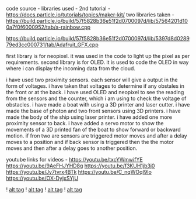 code source -
libraries used -
2nd tutorial - https://docs.particle.io/tutorials/topics/maker-kit/
two libraries taken - https://build.particle.io/build/57f5828b36e51f2d0700097d/lib/57564201d100a7f0f6000952/tab/a-rainbow.cpp

https://build.particle.io/build/57f5828b36e51f2d0700097d/lib/5397d8d028979ed3cc000731/tab/Adafruit_GFX.cpp

first library is for neopixel. it was used in the code to light up the pixel as per requirements.
second library is for OLED. it is used to code the OLED in way where i can display the incoming data from the cloud.

i have used two proximity sensors. each sensor will give a output in the form of voltages.
i have taken that voltages to determine if any obstales in the front or at the back.
i have used OLED and neopixel to see the reading from the sensors and the counter, which i am using to check the voltage of obstacles.
i have made a boat with using a 3D printer and laser cutter.
i have made the base of photon and two front sensors using 3D printers.
i have made the body of the ship using laser printer.
i have added one more proximity sensor to back.
i have added a servo motor to show the movements of a 3D printed fan of the boat to show forward or backward motion.
if fron two are sensors are triggered motor moves and after a delay moves to a position and if back sensor is triggered then the
the motor moves and then after a delay goes to another position.

youtube links for videos -
https://youtu.be/txcYWmwifYE
https://youtu.be/9AeFHJYHD8g
https://youtu.be/f3KUH1jb3j0
https://youtu.be/Jv7tvrx4BTk
https://youtu.be/C_nqWOqI9Io
https://youtu.be/OX-DyjxSYjU

! [alt tag](https://github.com/abhisheksuhasmhatre/Project-3/blob/master/IMG_8924.jpg)
! [alt tag](https://github.com/abhisheksuhasmhatre/Project-3/blob/master/IMG_8925.jpg)
! [alt tag](https://github.com/abhisheksuhasmhatre/Project-3/blob/master/IMG_8926.jpg)
! [alt tag](https://github.com/abhisheksuhasmhatre/Project-3/blob/master/IMG_9465.JPG)
